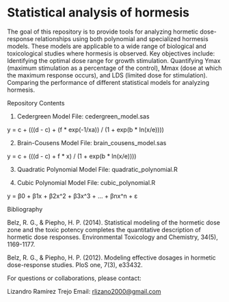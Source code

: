 # Statistical analysis of hormesis
The goal of this repository is to provide tools for analyzing hormetic dose-response relationships using both polynomial and specialized hormesis models. These models are applicable to a wide range of biological and toxicological studies where hormesis is observed. Key objectives include: 
Identifying the optimal dose range for growth stimulation. 
Quantifying Ymax (maximum stimulation as a percentage of the control), 
Mmax (dose at which the maximum response occurs), and LDS (limited dose for stimulation). 
Comparing the performance of different statistical models for analyzing hormesis.

Repository Contents
1. Cedergreen Model
File: cedergreen_model.sas

y = c + (((d - c) + (f * exp(-1/xa)) / (1 + exp(b * ln(x/e))))

2. Brain-Cousens Model
File: brain_cousens_model.sas

y = c + (((d - c) + f * x) / (1 + exp(b * ln(x/e))))

3. Quadratic Polynomial Model
File: quadratic_polynomial.R

4. Cubic Polynomial Model
File: cubic_polynomial.R

y = β0 + β1x + β2x^2 + β3x^3 + ... + βnx^n + ε

Bibliography

Belz, R. G., & Piepho, H. P. (2014). Statistical modeling of the hormetic dose zone and the toxic potency completes the quantitative description of hormetic dose responses. Environmental Toxicology and Chemistry, 34(5), 1169-1177.

Belz, R. G., & Piepho, H. P. (2012). Modeling effective dosages in hormetic dose-response studies. PloS one, 7(3), e33432.


For questions or collaborations, please contact:

Lizandro Ramírez Trejo
Email: rlizano2000@gmail.com


